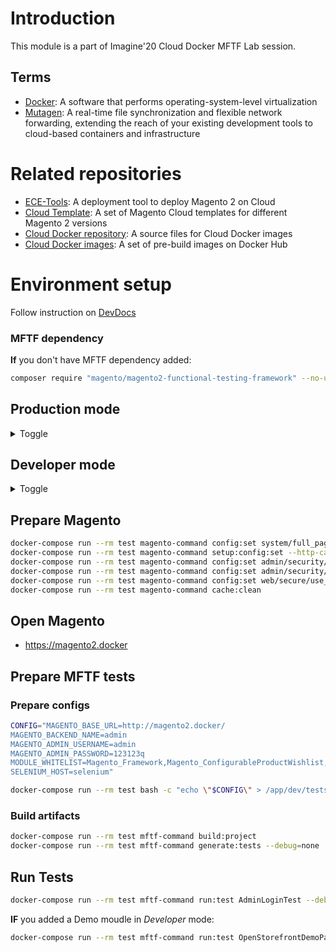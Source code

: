 # Introduction

This module is a part of Imagine'20 Cloud Docker MFTF Lab session.

## Terms
* [Docker](https://www.docker.com): A software that performs operating-system-level virtualization
* [Mutagen](https://mutagen.io): A real-time file synchronization and flexible network forwarding, extending the reach of your existing development tools to cloud-based containers and infrastructure

# Related repositories

* [ECE-Tools](https://github.com/magento/ece-tools): A deployment tool to deploy Magento 2 on Cloud
* [Cloud Template](https://github.com/magento/magento-cloud): A set of Magento Cloud templates for different Magento 2 versions
* [Cloud Docker repository](https://github.com/magento/magento-cloud-docker): A source files for Cloud Docker images
* [Cloud Docker images](https://cloud.docker.com/u/magento): A set of pre-build images on Docker Hub

# Environment setup

Follow instruction on [DevDocs](https://devdocs.magento.com/guides/v2.3/cloud/docker/docker-development.html)

### MFTF dependency

**If** you don't have MFTF dependency added:

```bash
composer require "magento/magento2-functional-testing-framework" --no-update && composer update
```

## Production mode

<details><summary>Toggle</summary>

### Build docker-compose.yml

```bash
./vendor/bin/ece-docker build:compose --with-selenium
```

### Start containers

```bash
./bin/magento-docker up
```

### Deploy Magento

```bash
./bin/magento-docker ece-redeploy
```

### [Continue MFTF setup](#prepare-magento)
</details>

## Developer mode

<details><summary>Toggle</summary>

### Add dependencies

```bash
composer config repositories.demo vcs https://github.com/shiftedreality/module-imagine-docker-demo-2020
composer config minimum-stability dev
composer require "magento/module-demo" --no-update
```

### Build docker-compose.yml

```bash
./vendor/bin/ece-docker build:compose --mode developer --with-selenium --sync-engine mutagen
```

### Start containers

```bash
./bin/magento-docker up
```

### Start Mutagen

```bash
./mutagen.sh
```

This step takes some time. To verify the status, run:

```bash
mutagen monitor
```

### Deploy Magento

```bash
./bin/magento-docker ece-redeploy
```

**OR** if Magento was previosuly compiled and patched:

```bash
./bin/magento-docker ece-deploy
```

### Set Developer Mode

```bash
docker-compose run --rm deploy magento-command deploy:mode:set developer
```

</details>

## Prepare Magento

```bash
docker-compose run --rm test magento-command config:set system/full_page_cache/caching_application 2 --lock-env
docker-compose run --rm test magento-command setup:config:set --http-cache-hosts=varnish -n
docker-compose run --rm test magento-command config:set admin/security/admin_account_sharing 1
docker-compose run --rm test magento-command config:set admin/security/use_form_key 0
docker-compose run --rm test magento-command config:set web/secure/use_in_adminhtml 0
docker-compose run --rm test magento-command cache:clean
```

## Open Magento

* https://magento2.docker

## Prepare MFTF tests

### Prepare configs

```bash
CONFIG="MAGENTO_BASE_URL=http://magento2.docker/
MAGENTO_BACKEND_NAME=admin
MAGENTO_ADMIN_USERNAME=admin
MAGENTO_ADMIN_PASSWORD=123123q
MODULE_WHITELIST=Magento_Framework,Magento_ConfigurableProductWishlist,Magento_ConfigurableProductCatalogSearch
SELENIUM_HOST=selenium"

docker-compose run --rm test bash -c "echo \"$CONFIG\" > /app/dev/tests/acceptance/.env"
```

### Build artifacts

```bash
docker-compose run --rm test mftf-command build:project
docker-compose run --rm test mftf-command generate:tests --debug=none
```

## Run Tests

```bash
docker-compose run --rm test mftf-command run:test AdminLoginTest --debug=none
```

**IF** you added a Demo moudle in *Developer* mode:

```bash
docker-compose run --rm test mftf-command run:test OpenStorefrontDemoPageTest --debug=non
```
